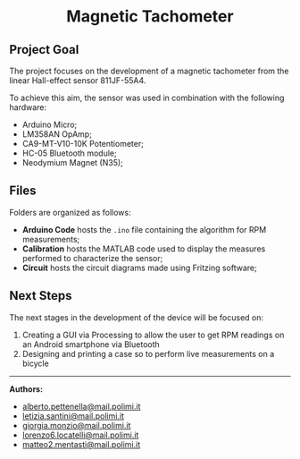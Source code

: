 <h1 align="center"> Magnetic Tachometer </h1>

## Project Goal
The project focuses on the development of a magnetic tachometer from the linear Hall-effect sensor 811JF-55A4.

To achieve this aim, the sensor was used in combination with the following hardware:
- Arduino Micro;
- LM358AN OpAmp;
- CA9-MT-V10-10K Potentiometer;
- HC-05 Bluetooth module;
- Neodymium Magnet (N35);

## Files
Folders are organized as follows:

- __Arduino Code__ hosts the `.ino` file containing the algorithm for RPM measurements;
- __Calibration__ hosts the MATLAB code used to display the measures performed to characterize the sensor;
- __Circuit__ hosts the circuit diagrams made using Fritzing software;

## Next Steps
The next stages in the development of the device will be focused on:
1. Creating a GUI via Processing to allow the user to get RPM readings on an Android smartphone via Bluetooth
2. Designing and printing a case so to perform live measurements on a bicycle


***

__Authors:__

- alberto.pettenella@mail.polimi.it
- letizia.santini@mail.polimi.it
- giorgia.monzio@mail.polimi.it
- lorenzo6.locatelli@mail.polimi.it
- matteo2.mentasti@mail.polimi.it
